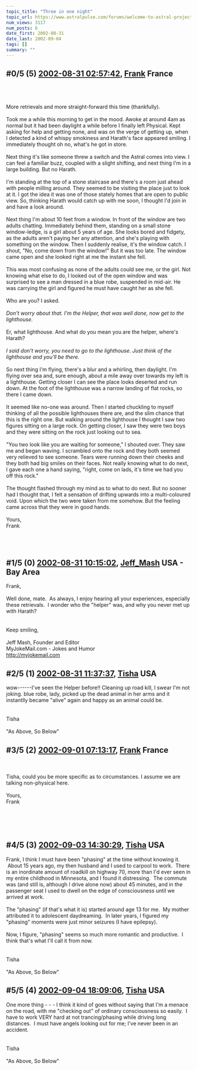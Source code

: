 ```yaml
---
topic_title: "Three in one night"
topic_url: https://www.astralpulse.com/forums/welcome-to-astral-projection-experiences!/three-in-one-night
num_views: 3117
num_posts: 6
date_first: 2002-08-31
date_last: 2002-09-04
tags: []
summary: ""
---
```


## \#0/5 (5) [2002-08-31 02:57:42](https://www.astralpulse.com/forums/index.php?msg=117526), [Frank](https://www.astralpulse.com/forums/profile/?u=359) France ##
<section>
<br>
<br>
<br>
More retrievals and more straight-forward this time (thankfully).
<br>
<br>
Took me a while this morning to get in the mood. Awoke at around 4am as normal but it had been daylight a while before I finally left Physical. Kept asking for help and getting none, and was on the verge of getting up, when I detected a kind of whispy smokiness and Harath's face appeared smiling. I immediately thought oh no, what's he got in store.
<br>
<br>
Next thing it's like someone threw a switch and the Astral comes into view. I can feel a familiar buzz, coupled with a slight shifting, and next thing I'm in a large building. But no Harath.
<br>
<br>
I'm standing at the top of a stone staircase and there's a room just ahead with people milling around. They seemed to be visiting the place just to look at it. I got the idea it was one of those stately homes that are open to public view. So, thinking Harath would catch up with me soon, I thought I'd join in and have a look around.
<br>
<br>
Next thing I'm about 10 feet from a window. In front of the window are two adults chatting. Immediately behind them, standing on a small stone window-ledge, is a girl about 5 years of age. She looks bored and fidgety, as the adults aren't paying her any attention, and she's playing with something on the window. Then I suddenly realise, it's the window catch. I shout, "No, come down from the window!" But it was too late. The window came open and she looked right at me the instant she fell.
<br>
<br>
This was most confusing as none of the adults could see me, or the girl. Not knowing what else to do, I looked out of the open window and was surprised to see a man dressed in a blue robe, suspended in mid-air. He was carrying the girl and figured he must have caught her as she fell.
<br>
<br>
Who are you? I asked.
<br>
<br>
<i>
 Don't worry about that. I'm the Helper, that was well done, now get to the lighthouse.
</i>
<br>
<br>
Er, what lighthouse. And what do you mean you are the helper, where's Harath?
<br>
<br>
<i>
 I said don't worry, you need to go to the lighthouse. Just think of the lighthouse and you'll be there.
</i>
<br>
<br>
So next thing I'm flying, there's a blur and a whirling, then daylight. I'm flying over sea and, sure enough, about a mile away over towards my left is a lighthouse. Getting closer I can see the place looks deserted and run down. At the foot of the lighthouse was a narrow landing of flat rocks, so there I came down.
<br>
<br>
It seemed like no-one was around. Then I started chuckling to myself thinking of all the possible lighthouses there are, and the slim chance that this is the right one. But walking around the lighthouse I thought I saw two figures sitting on a large rock. On getting closer, I saw they were two boys and they were sitting on the rock just looking out to sea.
<br>
<br>
"You two look like you are waiting for someone," I shouted over. They saw me and began waving. I scrambled onto the rock and they both seemed very relieved to see someone. Tears were running down their cheeks and they both had big smiles on their faces. Not really knowing what to do next, I gave each one a hand saying, "right, come on lads, it's time we had you off this rock."
<br>
<br>
The thought flashed through my mind as to what to do next. But no sooner had I thought that, I felt a sensation of drifting upwards into a multi-coloured void. Upon which the two were taken from me somehow. But the feeling came across that they were in good hands.
<br>
<br>
Yours,
<br>
Frank
<br>
<br>
<br>
<br>
</section>

## \#1/5 (0) [2002-08-31 10:15:02](https://www.astralpulse.com/forums/index.php?msg=11598), [Jeff_Mash](https://www.astralpulse.com/forums/profile/?u=867) USA - Bay Area ##
<section>
Frank,
<br>
<br>
Well done, mate.  As always, I enjoy hearing all your experiences, especially these retrievals.  I wonder who the "helper" was, and why you never met up with Harath?
<br>
<br>
<br>
Keep smiling,
<br>
<br>
Jeff Mash, Founder and Editor
<br>
MyJokeMail.com - Jokes and Humor
<br>
<a class="bbc_link" href="http://myjokemail.com" rel="noopener" target="_blank">
 http://myjokemail.com
</a>
</section>

## \#2/5 (1) [2002-08-31 11:37:37](https://www.astralpulse.com/forums/index.php?msg=11604), [Tisha](https://www.astralpulse.com/forums/profile/?u=594) USA ##
<section>
wow------I've seen the Helper before!! Cleaning up road kill, I swear I'm not joking. blue robe, lady, picked up the dead animal in her arms and it instantlly became "alive" again and happy as an animal could be.
<br>
<br>
<br>
Tisha
<br>
<br>
"As Above, So Below"
</section>

## \#3/5 (2) [2002-09-01 07:13:17](https://www.astralpulse.com/forums/index.php?msg=11661), [Frank](https://www.astralpulse.com/forums/profile/?u=359) France ##
<section>
<br>
<br>
Tisha, could you be more specific as to circumstances. I assume we are talking non-physical here.
<br>
<br>
Yours,
<br>
Frank
<br>
<br>
<br>
<br>
<br>
</section>

## \#4/5 (3) [2002-09-03 14:30:29](https://www.astralpulse.com/forums/index.php?msg=11781), [Tisha](https://www.astralpulse.com/forums/profile/?u=594) USA ##
<section>
Frank, I think I must have been "phasing" at the time without knowing it.  About 15 years ago, my then husband and I used to carpool to work.  There is an inordinate amount of roadkill on highway 70, more than I'd ever seen in my entire childhood in Minnesota, and I found it distressing.  The commute was (and still is, although I drive alone now) about 45 minutes, and in the passenger seat I used to dwell on the edge of consciousness until we arrived at work.
<br>
<br>
The "phasing" (if that's what it is) started around age 13 for me.  My mother attributed it to adolescent daydreaming.  In later years, I figured my "phasing" moments were just minor seizures (I have epilepsy).
<br>
<br>
Now, I figure, "phasing" seems so much more romantic and productive.  I think that's what I'll call it from now.
<br>
<br>
<br>
Tisha
<br>
<br>
"As Above, So Below"
</section>

## \#5/5 (4) [2002-09-04 18:09:06](https://www.astralpulse.com/forums/index.php?msg=11840), [Tisha](https://www.astralpulse.com/forums/profile/?u=594) USA ##
<section>
One more thing - - - I think it kind of goes without saying that I'm a menace on the road, with me "checking out" of ordinary consciousness so easily.  I have to work VERY hard at not trancing/phasing while driving long distances.  I must have angels looking out for me; I've never been in an accident.
<br>
<br>
<br>
Tisha
<br>
<br>
"As Above, So Below"
</section>